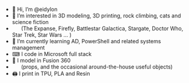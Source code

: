 - 👋 Hi, I’m @eidylon
- 👀 I’m interested in 3D modeling, 3D printing, rock climbing, cats and science fiction
- &nbsp;&nbsp;&nbsp;&nbsp;&nbsp;&nbsp;(The Expanse, Firefly, Battlestar Galactica, Stargate, Doctor Who, Star Trek, Star Wars ... )
- 🌱 I’m currently learning AD, PowerShell and related systems management
- ⌨ I code in Microsoft full stack
- 🧰 I model in Fusion 360
- &nbsp;&nbsp;&nbsp;&nbsp;&nbsp;&nbsp;(props, and the occasional around-the-house useful objects)
- 🖨 I print in TPU, PLA and Resin

<!---
> 💞️ I’m looking to collaborate on ...
> 📫 How to reach me ...
eidylon/eidylon is a ✨ special ✨ repository because its `README.md` (this file) appears on your GitHub profile.
You can click the Preview link to take a look at your changes.
--->
